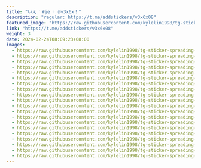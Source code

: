 ```yaml
---
title: "いえ ࣪ #je ˒ @v3x6x！"
description: "regular: https://t.me/addstickers/v3x6x08"
featured_image: "https://raw.githubusercontent.com/kylelin1998/tg-sticker-spreading-worldwide-images/main/img/68d1a176-bf48-4b87-8498-ed2285c8b8e9.jpg"
link: "https://t.me/addstickers/v3x6x08"
weight: 3
date: 2024-02-24T08:09:23+08:00
images:
  - https://raw.githubusercontent.com/kylelin1998/tg-sticker-spreading-worldwide-images/main/img/68d1a176-bf48-4b87-8498-ed2285c8b8e9.jpg
  - https://raw.githubusercontent.com/kylelin1998/tg-sticker-spreading-worldwide-images/main/img/311d3022-15c1-4380-a9a0-d16f606b232b.jpg
  - https://raw.githubusercontent.com/kylelin1998/tg-sticker-spreading-worldwide-images/main/img/5c0297ba-3f74-4e67-82d9-7fe48389e4b2.jpg
  - https://raw.githubusercontent.com/kylelin1998/tg-sticker-spreading-worldwide-images/main/img/8659b458-1920-472f-a939-63dffff9bf82.jpg
  - https://raw.githubusercontent.com/kylelin1998/tg-sticker-spreading-worldwide-images/main/img/33d1e0e6-0dbd-41ab-9b97-8e3a4c5c752f.jpg
  - https://raw.githubusercontent.com/kylelin1998/tg-sticker-spreading-worldwide-images/main/img/8cb2f1e8-3897-4c78-a827-b20f3c83da03.jpg
  - https://raw.githubusercontent.com/kylelin1998/tg-sticker-spreading-worldwide-images/main/img/f7c54ea9-0b01-4c3a-beb1-8bb000e8e7df.jpg
  - https://raw.githubusercontent.com/kylelin1998/tg-sticker-spreading-worldwide-images/main/img/628cb873-fbe6-40f7-8552-425be07eeccb.jpg
  - https://raw.githubusercontent.com/kylelin1998/tg-sticker-spreading-worldwide-images/main/img/700699cc-9b5c-4174-ac8a-c3789ef80479.jpg
  - https://raw.githubusercontent.com/kylelin1998/tg-sticker-spreading-worldwide-images/main/img/33d71a8d-f6c0-4b34-9efc-05e65e2b7f3a.jpg
  - https://raw.githubusercontent.com/kylelin1998/tg-sticker-spreading-worldwide-images/main/img/edd54e48-50ab-45b0-aac0-6f6e97593849.jpg
  - https://raw.githubusercontent.com/kylelin1998/tg-sticker-spreading-worldwide-images/main/img/97fcd0c0-2451-498a-9b9a-e38f79690512.jpg
  - https://raw.githubusercontent.com/kylelin1998/tg-sticker-spreading-worldwide-images/main/img/488cf886-5b28-4052-8de3-9f7fd0fa1621.jpg
  - https://raw.githubusercontent.com/kylelin1998/tg-sticker-spreading-worldwide-images/main/img/30eefc3d-662b-434b-a698-688fbd7e5eaa.jpg
  - https://raw.githubusercontent.com/kylelin1998/tg-sticker-spreading-worldwide-images/main/img/7d87e343-ffc2-40f3-b34d-089057365c57.jpg
  - https://raw.githubusercontent.com/kylelin1998/tg-sticker-spreading-worldwide-images/main/img/6fe5588b-f8ac-4ca2-9f1d-e79fb168d1f3.jpg
  - https://raw.githubusercontent.com/kylelin1998/tg-sticker-spreading-worldwide-images/main/img/3d71eb65-ff2b-47fb-ab97-36a858d3c838.jpg
  - https://raw.githubusercontent.com/kylelin1998/tg-sticker-spreading-worldwide-images/main/img/69bea3d6-76f7-41bd-beea-94053b75a39b.jpg
  - https://raw.githubusercontent.com/kylelin1998/tg-sticker-spreading-worldwide-images/main/img/79e80145-c84b-4dd9-a55c-73f1a0b3187a.jpg
  - https://raw.githubusercontent.com/kylelin1998/tg-sticker-spreading-worldwide-images/main/img/82e647fe-3e13-4329-ad48-39a9cce582dd.jpg
---
```

